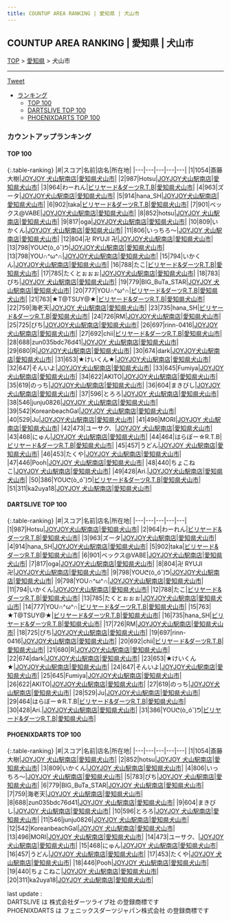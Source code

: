 ```yaml
---
title: COUNTUP AREA RANKING | 愛知県 | 犬山市
---
```

## COUNTUP AREA RANKING | 愛知県 | 犬山市

[TOP](/darts/rank/) > [愛知県](/darts/rank/愛知県/) > 犬山市

___

<a href="https://twitter.com/share?ref_src=twsrc%5Etfw" data-text="COUNTUP AREA RANKING | 愛知県犬山市" class="twitter-share-button" data-hashtags="DARTSLIVE,PHOENIXDARTS,darts,ダーツ" data-show-count="false">Tweet</a>

* [ランキング](#カウントアップランキング)
    * [TOP 100](#top-100)
    * [DARTSLIVE TOP 100](#dartslive-top-100)
    * [PHOENIXDARTS TOP 100](#phoenixdarts-top-100)

### カウントアップランキング

#### TOP 100



{:.table-ranking}
|#|スコア|名前|店名|所在地|
|---|---|---|---|---|
|1|1054|<span class="rank-name-pd">斎藤 大樹</span>|<a href="https://vs.phoenixdarts.com/jp/shop/shopDetailInfo/s_83584?s_seq=83584">JOYJOY 犬山駅南店</a>|<a href="/darts/rank/愛知県/犬山市">愛知県犬山市</a>|
|2|987|<span class="rank-name-dl">Hotsu</span>|<a href="https://search.dartslive.com/jp/shop/a6f16d88083fbde8790ab824ce8730e5">JOYJOY犬山駅南店</a>|<a href="/darts/rank/愛知県/犬山市">愛知県犬山市</a>|
|3|964|<span class="rank-name-dl">わーれん</span>|<a href="https://search.dartslive.com/jp/shop/c17252e4c4d1bb940d9b047a20a7ba1e">ビリヤード&ダーツR.T.B</a>|<a href="/darts/rank/愛知県/犬山市">愛知県犬山市</a>|
|4|963|<span class="rank-name-dl">ズータ</span>|<a href="https://search.dartslive.com/jp/shop/a6f16d88083fbde8790ab824ce8730e5">JOYJOY犬山駅南店</a>|<a href="/darts/rank/愛知県/犬山市">愛知県犬山市</a>|
|5|914|<span class="rank-name-dl">hana_SH</span>|<a href="https://search.dartslive.com/jp/shop/a6f16d88083fbde8790ab824ce8730e5">JOYJOY犬山駅南店</a>|<a href="/darts/rank/愛知県/犬山市">愛知県犬山市</a>|
|6|902|<span class="rank-name-dl">taka</span>|<a href="https://search.dartslive.com/jp/shop/c17252e4c4d1bb940d9b047a20a7ba1e">ビリヤード&ダーツR.T.B</a>|<a href="/darts/rank/愛知県/犬山市">愛知県犬山市</a>|
|7|901|<span class="rank-name-dl">ベックス@VABE</span>|<a href="https://search.dartslive.com/jp/shop/a6f16d88083fbde8790ab824ce8730e5">JOYJOY犬山駅南店</a>|<a href="/darts/rank/愛知県/犬山市">愛知県犬山市</a>|
|8|852|<span class="rank-name-pd">hotsu</span>|<a href="https://vs.phoenixdarts.com/jp/shop/shopDetailInfo/s_83584?s_seq=83584">JOYJOY 犬山駅南店</a>|<a href="/darts/rank/愛知県/犬山市">愛知県犬山市</a>|
|9|817|<span class="rank-name-dl">oga</span>|<a href="https://search.dartslive.com/jp/shop/a6f16d88083fbde8790ab824ce8730e5">JOYJOY犬山駅南店</a>|<a href="/darts/rank/愛知県/犬山市">愛知県犬山市</a>|
|10|809|<span class="rank-name-pd">いかくん</span>|<a href="https://vs.phoenixdarts.com/jp/shop/shopDetailInfo/s_83584?s_seq=83584">JOYJOY 犬山駅南店</a>|<a href="/darts/rank/愛知県/犬山市">愛知県犬山市</a>|
|11|806|<span class="rank-name-pd">いっちろ〜</span>|<a href="https://vs.phoenixdarts.com/jp/shop/shopDetailInfo/s_83584?s_seq=83584">JOYJOY 犬山駅南店</a>|<a href="/darts/rank/愛知県/犬山市">愛知県犬山市</a>|
|12|804|<span class="rank-name-dl">卍 RYUJI 卍</span>|<a href="https://search.dartslive.com/jp/shop/a6f16d88083fbde8790ab824ce8730e5">JOYJOY犬山駅南店</a>|<a href="/darts/rank/愛知県/犬山市">愛知県犬山市</a>|
|13|798|<span class="rank-name-dl">YOUᕦ(ò_óˇ)ᕤ</span>|<a href="https://search.dartslive.com/jp/shop/a6f16d88083fbde8790ab824ce8730e5">JOYJOY犬山駅南店</a>|<a href="/darts/rank/愛知県/犬山市">愛知県犬山市</a>|
|13|798|<span class="rank-name-dl">YOU∩^ω^∩</span>|<a href="https://search.dartslive.com/jp/shop/a6f16d88083fbde8790ab824ce8730e5">JOYJOY犬山駅南店</a>|<a href="/darts/rank/愛知県/犬山市">愛知県犬山市</a>|
|15|794|<span class="rank-name-dl">いかくん</span>|<a href="https://search.dartslive.com/jp/shop/a6f16d88083fbde8790ab824ce8730e5">JOYJOY犬山駅南店</a>|<a href="/darts/rank/愛知県/犬山市">愛知県犬山市</a>|
|16|788|<span class="rank-name-dl">たこ</span>|<a href="https://search.dartslive.com/jp/shop/c17252e4c4d1bb940d9b047a20a7ba1e">ビリヤード&ダーツR.T.B</a>|<a href="/darts/rank/愛知県/犬山市">愛知県犬山市</a>|
|17|785|<span class="rank-name-dl">たくとぉぉぉ</span>|<a href="https://search.dartslive.com/jp/shop/a6f16d88083fbde8790ab824ce8730e5">JOYJOY犬山駅南店</a>|<a href="/darts/rank/愛知県/犬山市">愛知県犬山市</a>|
|18|783|<span class="rank-name-pd">ぴち</span>|<a href="https://vs.phoenixdarts.com/jp/shop/shopDetailInfo/s_83584?s_seq=83584">JOYJOY 犬山駅南店</a>|<a href="/darts/rank/愛知県/犬山市">愛知県犬山市</a>|
|19|779|<span class="rank-name-pd">BIG_BuTa_STAR</span>|<a href="https://vs.phoenixdarts.com/jp/shop/shopDetailInfo/s_83584?s_seq=83584">JOYJOY 犬山駅南店</a>|<a href="/darts/rank/愛知県/犬山市">愛知県犬山市</a>|
|20|777|<span class="rank-name-dl">YOU∩^ω^∩</span>|<a href="https://search.dartslive.com/jp/shop/c17252e4c4d1bb940d9b047a20a7ba1e">ビリヤード&ダーツR.T.B</a>|<a href="/darts/rank/愛知県/犬山市">愛知県犬山市</a>|
|21|763|<span class="rank-name-dl">★T@TSUY@★</span>|<a href="https://search.dartslive.com/jp/shop/c17252e4c4d1bb940d9b047a20a7ba1e">ビリヤード&ダーツR.T.B</a>|<a href="/darts/rank/愛知県/犬山市">愛知県犬山市</a>|
|22|759|<span class="rank-name-pd">海老天</span>|<a href="https://vs.phoenixdarts.com/jp/shop/shopDetailInfo/s_83584?s_seq=83584">JOYJOY 犬山駅南店</a>|<a href="/darts/rank/愛知県/犬山市">愛知県犬山市</a>|
|23|735|<span class="rank-name-dl">hana_SH</span>|<a href="https://search.dartslive.com/jp/shop/c17252e4c4d1bb940d9b047a20a7ba1e">ビリヤード&ダーツR.T.B</a>|<a href="/darts/rank/愛知県/犬山市">愛知県犬山市</a>|
|24|726|<span class="rank-name-dl">RM</span>|<a href="https://search.dartslive.com/jp/shop/a6f16d88083fbde8790ab824ce8730e5">JOYJOY犬山駅南店</a>|<a href="/darts/rank/愛知県/犬山市">愛知県犬山市</a>|
|25|725|<span class="rank-name-dl">ぴち</span>|<a href="https://search.dartslive.com/jp/shop/a6f16d88083fbde8790ab824ce8730e5">JOYJOY犬山駅南店</a>|<a href="/darts/rank/愛知県/犬山市">愛知県犬山市</a>|
|26|697|<span class="rank-name-dl">rinn-0416</span>|<a href="https://search.dartslive.com/jp/shop/a6f16d88083fbde8790ab824ce8730e5">JOYJOY犬山駅南店</a>|<a href="/darts/rank/愛知県/犬山市">愛知県犬山市</a>|
|27|692|<span class="rank-name-dl">chii</span>|<a href="https://search.dartslive.com/jp/shop/c17252e4c4d1bb940d9b047a20a7ba1e">ビリヤード&ダーツR.T.B</a>|<a href="/darts/rank/愛知県/犬山市">愛知県犬山市</a>|
|28|688|<span class="rank-name-pd">zun035bdc76d41</span>|<a href="https://vs.phoenixdarts.com/jp/shop/shopDetailInfo/s_83584?s_seq=83584">JOYJOY 犬山駅南店</a>|<a href="/darts/rank/愛知県/犬山市">愛知県犬山市</a>|
|29|680|<span class="rank-name-dl">R</span>|<a href="https://search.dartslive.com/jp/shop/a6f16d88083fbde8790ab824ce8730e5">JOYJOY犬山駅南店</a>|<a href="/darts/rank/愛知県/犬山市">愛知県犬山市</a>|
|30|674|<span class="rank-name-dl">dark</span>|<a href="https://search.dartslive.com/jp/shop/a6f16d88083fbde8790ab824ce8730e5">JOYJOY犬山駅南店</a>|<a href="/darts/rank/愛知県/犬山市">愛知県犬山市</a>|
|31|653|<span class="rank-name-dl">★けいくん★</span>|<a href="https://search.dartslive.com/jp/shop/a6f16d88083fbde8790ab824ce8730e5">JOYJOY犬山駅南店</a>|<a href="/darts/rank/愛知県/犬山市">愛知県犬山市</a>|
|32|647|<span class="rank-name-dl">そんいよ</span>|<a href="https://search.dartslive.com/jp/shop/a6f16d88083fbde8790ab824ce8730e5">JOYJOY犬山駅南店</a>|<a href="/darts/rank/愛知県/犬山市">愛知県犬山市</a>|
|33|645|<span class="rank-name-dl">Fumiya</span>|<a href="https://search.dartslive.com/jp/shop/a6f16d88083fbde8790ab824ce8730e5">JOYJOY犬山駅南店</a>|<a href="/darts/rank/愛知県/犬山市">愛知県犬山市</a>|
|34|622|<span class="rank-name-dl">AKITO</span>|<a href="https://search.dartslive.com/jp/shop/a6f16d88083fbde8790ab824ce8730e5">JOYJOY犬山駅南店</a>|<a href="/darts/rank/愛知県/犬山市">愛知県犬山市</a>|
|35|619|<span class="rank-name-dl">のっち</span>|<a href="https://search.dartslive.com/jp/shop/a6f16d88083fbde8790ab824ce8730e5">JOYJOY犬山駅南店</a>|<a href="/darts/rank/愛知県/犬山市">愛知県犬山市</a>|
|36|604|<span class="rank-name-pd">まきびし</span>|<a href="https://vs.phoenixdarts.com/jp/shop/shopDetailInfo/s_83584?s_seq=83584">JOYJOY 犬山駅南店</a>|<a href="/darts/rank/愛知県/犬山市">愛知県犬山市</a>|
|37|596|<span class="rank-name-pd">とろろ</span>|<a href="https://vs.phoenixdarts.com/jp/shop/shopDetailInfo/s_83584?s_seq=83584">JOYJOY 犬山駅南店</a>|<a href="/darts/rank/愛知県/犬山市">愛知県犬山市</a>|
|38|546|<span class="rank-name-pd">junju0826</span>|<a href="https://vs.phoenixdarts.com/jp/shop/shopDetailInfo/s_83584?s_seq=83584">JOYJOY 犬山駅南店</a>|<a href="/darts/rank/愛知県/犬山市">愛知県犬山市</a>|
|39|542|<span class="rank-name-pd">KoreanbeachGal</span>|<a href="https://vs.phoenixdarts.com/jp/shop/shopDetailInfo/s_83584?s_seq=83584">JOYJOY 犬山駅南店</a>|<a href="/darts/rank/愛知県/犬山市">愛知県犬山市</a>|
|40|529|<span class="rank-name-dl">Ju</span>|<a href="https://search.dartslive.com/jp/shop/a6f16d88083fbde8790ab824ce8730e5">JOYJOY犬山駅南店</a>|<a href="/darts/rank/愛知県/犬山市">愛知県犬山市</a>|
|41|496|<span class="rank-name-pd">MORI</span>|<a href="https://vs.phoenixdarts.com/jp/shop/shopDetailInfo/s_83584?s_seq=83584">JOYJOY 犬山駅南店</a>|<a href="/darts/rank/愛知県/犬山市">愛知県犬山市</a>|
|42|473|<span class="rank-name-pd">ユーサク、</span>|<a href="https://vs.phoenixdarts.com/jp/shop/shopDetailInfo/s_83584?s_seq=83584">JOYJOY 犬山駅南店</a>|<a href="/darts/rank/愛知県/犬山市">愛知県犬山市</a>|
|43|468|<span class="rank-name-pd">にゅん</span>|<a href="https://vs.phoenixdarts.com/jp/shop/shopDetailInfo/s_83584?s_seq=83584">JOYJOY 犬山駅南店</a>|<a href="/darts/rank/愛知県/犬山市">愛知県犬山市</a>|
|44|464|<span class="rank-name-dl">はらぼー☆R.T.B</span>|<a href="https://search.dartslive.com/jp/shop/c17252e4c4d1bb940d9b047a20a7ba1e">ビリヤード&ダーツR.T.B</a>|<a href="/darts/rank/愛知県/犬山市">愛知県犬山市</a>|
|45|457|<span class="rank-name-pd">うどん</span>|<a href="https://vs.phoenixdarts.com/jp/shop/shopDetailInfo/s_83584?s_seq=83584">JOYJOY 犬山駅南店</a>|<a href="/darts/rank/愛知県/犬山市">愛知県犬山市</a>|
|46|453|<span class="rank-name-pd">たくや</span>|<a href="https://vs.phoenixdarts.com/jp/shop/shopDetailInfo/s_83584?s_seq=83584">JOYJOY 犬山駅南店</a>|<a href="/darts/rank/愛知県/犬山市">愛知県犬山市</a>|
|47|446|<span class="rank-name-pd">Pooh</span>|<a href="https://vs.phoenixdarts.com/jp/shop/shopDetailInfo/s_83584?s_seq=83584">JOYJOY 犬山駅南店</a>|<a href="/darts/rank/愛知県/犬山市">愛知県犬山市</a>|
|48|440|<span class="rank-name-pd">ちょこねこ</span>|<a href="https://vs.phoenixdarts.com/jp/shop/shopDetailInfo/s_83584?s_seq=83584">JOYJOY 犬山駅南店</a>|<a href="/darts/rank/愛知県/犬山市">愛知県犬山市</a>|
|49|428|<span class="rank-name-dl">Ari.</span>|<a href="https://search.dartslive.com/jp/shop/a6f16d88083fbde8790ab824ce8730e5">JOYJOY犬山駅南店</a>|<a href="/darts/rank/愛知県/犬山市">愛知県犬山市</a>|
|50|386|<span class="rank-name-dl">YOUᕦ(ò_óˇ)ᕤ</span>|<a href="https://search.dartslive.com/jp/shop/c17252e4c4d1bb940d9b047a20a7ba1e">ビリヤード&ダーツR.T.B</a>|<a href="/darts/rank/愛知県/犬山市">愛知県犬山市</a>|
|51|311|<span class="rank-name-pd">ka2uya18</span>|<a href="https://vs.phoenixdarts.com/jp/shop/shopDetailInfo/s_83584?s_seq=83584">JOYJOY 犬山駅南店</a>|<a href="/darts/rank/愛知県/犬山市">愛知県犬山市</a>|


#### DARTSLIVE TOP 100



{:.table-ranking}
|#|スコア|名前|店名|所在地|
|---|---|---|---|---|
|1|987|<span class="rank-name-dl">Hotsu</span>|<a href="https://search.dartslive.com/jp/shop/a6f16d88083fbde8790ab824ce8730e5">JOYJOY犬山駅南店</a>|<a href="/darts/rank/愛知県/犬山市">愛知県犬山市</a>|
|2|964|<span class="rank-name-dl">わーれん</span>|<a href="https://search.dartslive.com/jp/shop/c17252e4c4d1bb940d9b047a20a7ba1e">ビリヤード&ダーツR.T.B</a>|<a href="/darts/rank/愛知県/犬山市">愛知県犬山市</a>|
|3|963|<span class="rank-name-dl">ズータ</span>|<a href="https://search.dartslive.com/jp/shop/a6f16d88083fbde8790ab824ce8730e5">JOYJOY犬山駅南店</a>|<a href="/darts/rank/愛知県/犬山市">愛知県犬山市</a>|
|4|914|<span class="rank-name-dl">hana_SH</span>|<a href="https://search.dartslive.com/jp/shop/a6f16d88083fbde8790ab824ce8730e5">JOYJOY犬山駅南店</a>|<a href="/darts/rank/愛知県/犬山市">愛知県犬山市</a>|
|5|902|<span class="rank-name-dl">taka</span>|<a href="https://search.dartslive.com/jp/shop/c17252e4c4d1bb940d9b047a20a7ba1e">ビリヤード&ダーツR.T.B</a>|<a href="/darts/rank/愛知県/犬山市">愛知県犬山市</a>|
|6|901|<span class="rank-name-dl">ベックス@VABE</span>|<a href="https://search.dartslive.com/jp/shop/a6f16d88083fbde8790ab824ce8730e5">JOYJOY犬山駅南店</a>|<a href="/darts/rank/愛知県/犬山市">愛知県犬山市</a>|
|7|817|<span class="rank-name-dl">oga</span>|<a href="https://search.dartslive.com/jp/shop/a6f16d88083fbde8790ab824ce8730e5">JOYJOY犬山駅南店</a>|<a href="/darts/rank/愛知県/犬山市">愛知県犬山市</a>|
|8|804|<span class="rank-name-dl">卍 RYUJI 卍</span>|<a href="https://search.dartslive.com/jp/shop/a6f16d88083fbde8790ab824ce8730e5">JOYJOY犬山駅南店</a>|<a href="/darts/rank/愛知県/犬山市">愛知県犬山市</a>|
|9|798|<span class="rank-name-dl">YOUᕦ(ò_óˇ)ᕤ</span>|<a href="https://search.dartslive.com/jp/shop/a6f16d88083fbde8790ab824ce8730e5">JOYJOY犬山駅南店</a>|<a href="/darts/rank/愛知県/犬山市">愛知県犬山市</a>|
|9|798|<span class="rank-name-dl">YOU∩^ω^∩</span>|<a href="https://search.dartslive.com/jp/shop/a6f16d88083fbde8790ab824ce8730e5">JOYJOY犬山駅南店</a>|<a href="/darts/rank/愛知県/犬山市">愛知県犬山市</a>|
|11|794|<span class="rank-name-dl">いかくん</span>|<a href="https://search.dartslive.com/jp/shop/a6f16d88083fbde8790ab824ce8730e5">JOYJOY犬山駅南店</a>|<a href="/darts/rank/愛知県/犬山市">愛知県犬山市</a>|
|12|788|<span class="rank-name-dl">たこ</span>|<a href="https://search.dartslive.com/jp/shop/c17252e4c4d1bb940d9b047a20a7ba1e">ビリヤード&ダーツR.T.B</a>|<a href="/darts/rank/愛知県/犬山市">愛知県犬山市</a>|
|13|785|<span class="rank-name-dl">たくとぉぉぉ</span>|<a href="https://search.dartslive.com/jp/shop/a6f16d88083fbde8790ab824ce8730e5">JOYJOY犬山駅南店</a>|<a href="/darts/rank/愛知県/犬山市">愛知県犬山市</a>|
|14|777|<span class="rank-name-dl">YOU∩^ω^∩</span>|<a href="https://search.dartslive.com/jp/shop/c17252e4c4d1bb940d9b047a20a7ba1e">ビリヤード&ダーツR.T.B</a>|<a href="/darts/rank/愛知県/犬山市">愛知県犬山市</a>|
|15|763|<span class="rank-name-dl">★T@TSUY@★</span>|<a href="https://search.dartslive.com/jp/shop/c17252e4c4d1bb940d9b047a20a7ba1e">ビリヤード&ダーツR.T.B</a>|<a href="/darts/rank/愛知県/犬山市">愛知県犬山市</a>|
|16|735|<span class="rank-name-dl">hana_SH</span>|<a href="https://search.dartslive.com/jp/shop/c17252e4c4d1bb940d9b047a20a7ba1e">ビリヤード&ダーツR.T.B</a>|<a href="/darts/rank/愛知県/犬山市">愛知県犬山市</a>|
|17|726|<span class="rank-name-dl">RM</span>|<a href="https://search.dartslive.com/jp/shop/a6f16d88083fbde8790ab824ce8730e5">JOYJOY犬山駅南店</a>|<a href="/darts/rank/愛知県/犬山市">愛知県犬山市</a>|
|18|725|<span class="rank-name-dl">ぴち</span>|<a href="https://search.dartslive.com/jp/shop/a6f16d88083fbde8790ab824ce8730e5">JOYJOY犬山駅南店</a>|<a href="/darts/rank/愛知県/犬山市">愛知県犬山市</a>|
|19|697|<span class="rank-name-dl">rinn-0416</span>|<a href="https://search.dartslive.com/jp/shop/a6f16d88083fbde8790ab824ce8730e5">JOYJOY犬山駅南店</a>|<a href="/darts/rank/愛知県/犬山市">愛知県犬山市</a>|
|20|692|<span class="rank-name-dl">chii</span>|<a href="https://search.dartslive.com/jp/shop/c17252e4c4d1bb940d9b047a20a7ba1e">ビリヤード&ダーツR.T.B</a>|<a href="/darts/rank/愛知県/犬山市">愛知県犬山市</a>|
|21|680|<span class="rank-name-dl">R</span>|<a href="https://search.dartslive.com/jp/shop/a6f16d88083fbde8790ab824ce8730e5">JOYJOY犬山駅南店</a>|<a href="/darts/rank/愛知県/犬山市">愛知県犬山市</a>|
|22|674|<span class="rank-name-dl">dark</span>|<a href="https://search.dartslive.com/jp/shop/a6f16d88083fbde8790ab824ce8730e5">JOYJOY犬山駅南店</a>|<a href="/darts/rank/愛知県/犬山市">愛知県犬山市</a>|
|23|653|<span class="rank-name-dl">★けいくん★</span>|<a href="https://search.dartslive.com/jp/shop/a6f16d88083fbde8790ab824ce8730e5">JOYJOY犬山駅南店</a>|<a href="/darts/rank/愛知県/犬山市">愛知県犬山市</a>|
|24|647|<span class="rank-name-dl">そんいよ</span>|<a href="https://search.dartslive.com/jp/shop/a6f16d88083fbde8790ab824ce8730e5">JOYJOY犬山駅南店</a>|<a href="/darts/rank/愛知県/犬山市">愛知県犬山市</a>|
|25|645|<span class="rank-name-dl">Fumiya</span>|<a href="https://search.dartslive.com/jp/shop/a6f16d88083fbde8790ab824ce8730e5">JOYJOY犬山駅南店</a>|<a href="/darts/rank/愛知県/犬山市">愛知県犬山市</a>|
|26|622|<span class="rank-name-dl">AKITO</span>|<a href="https://search.dartslive.com/jp/shop/a6f16d88083fbde8790ab824ce8730e5">JOYJOY犬山駅南店</a>|<a href="/darts/rank/愛知県/犬山市">愛知県犬山市</a>|
|27|619|<span class="rank-name-dl">のっち</span>|<a href="https://search.dartslive.com/jp/shop/a6f16d88083fbde8790ab824ce8730e5">JOYJOY犬山駅南店</a>|<a href="/darts/rank/愛知県/犬山市">愛知県犬山市</a>|
|28|529|<span class="rank-name-dl">Ju</span>|<a href="https://search.dartslive.com/jp/shop/a6f16d88083fbde8790ab824ce8730e5">JOYJOY犬山駅南店</a>|<a href="/darts/rank/愛知県/犬山市">愛知県犬山市</a>|
|29|464|<span class="rank-name-dl">はらぼー☆R.T.B</span>|<a href="https://search.dartslive.com/jp/shop/c17252e4c4d1bb940d9b047a20a7ba1e">ビリヤード&ダーツR.T.B</a>|<a href="/darts/rank/愛知県/犬山市">愛知県犬山市</a>|
|30|428|<span class="rank-name-dl">Ari.</span>|<a href="https://search.dartslive.com/jp/shop/a6f16d88083fbde8790ab824ce8730e5">JOYJOY犬山駅南店</a>|<a href="/darts/rank/愛知県/犬山市">愛知県犬山市</a>|
|31|386|<span class="rank-name-dl">YOUᕦ(ò_óˇ)ᕤ</span>|<a href="https://search.dartslive.com/jp/shop/c17252e4c4d1bb940d9b047a20a7ba1e">ビリヤード&ダーツR.T.B</a>|<a href="/darts/rank/愛知県/犬山市">愛知県犬山市</a>|


#### PHOENIXDARTS TOP 100



{:.table-ranking}
|#|スコア|名前|店名|所在地|
|---|---|---|---|---|
|1|1054|<span class="rank-name-pd">斎藤 大樹</span>|<a href="https://vs.phoenixdarts.com/jp/shop/shopDetailInfo/s_83584?s_seq=83584">JOYJOY 犬山駅南店</a>|<a href="/darts/rank/愛知県/犬山市">愛知県犬山市</a>|
|2|852|<span class="rank-name-pd">hotsu</span>|<a href="https://vs.phoenixdarts.com/jp/shop/shopDetailInfo/s_83584?s_seq=83584">JOYJOY 犬山駅南店</a>|<a href="/darts/rank/愛知県/犬山市">愛知県犬山市</a>|
|3|809|<span class="rank-name-pd">いかくん</span>|<a href="https://vs.phoenixdarts.com/jp/shop/shopDetailInfo/s_83584?s_seq=83584">JOYJOY 犬山駅南店</a>|<a href="/darts/rank/愛知県/犬山市">愛知県犬山市</a>|
|4|806|<span class="rank-name-pd">いっちろ〜</span>|<a href="https://vs.phoenixdarts.com/jp/shop/shopDetailInfo/s_83584?s_seq=83584">JOYJOY 犬山駅南店</a>|<a href="/darts/rank/愛知県/犬山市">愛知県犬山市</a>|
|5|783|<span class="rank-name-pd">ぴち</span>|<a href="https://vs.phoenixdarts.com/jp/shop/shopDetailInfo/s_83584?s_seq=83584">JOYJOY 犬山駅南店</a>|<a href="/darts/rank/愛知県/犬山市">愛知県犬山市</a>|
|6|779|<span class="rank-name-pd">BIG_BuTa_STAR</span>|<a href="https://vs.phoenixdarts.com/jp/shop/shopDetailInfo/s_83584?s_seq=83584">JOYJOY 犬山駅南店</a>|<a href="/darts/rank/愛知県/犬山市">愛知県犬山市</a>|
|7|759|<span class="rank-name-pd">海老天</span>|<a href="https://vs.phoenixdarts.com/jp/shop/shopDetailInfo/s_83584?s_seq=83584">JOYJOY 犬山駅南店</a>|<a href="/darts/rank/愛知県/犬山市">愛知県犬山市</a>|
|8|688|<span class="rank-name-pd">zun035bdc76d41</span>|<a href="https://vs.phoenixdarts.com/jp/shop/shopDetailInfo/s_83584?s_seq=83584">JOYJOY 犬山駅南店</a>|<a href="/darts/rank/愛知県/犬山市">愛知県犬山市</a>|
|9|604|<span class="rank-name-pd">まきびし</span>|<a href="https://vs.phoenixdarts.com/jp/shop/shopDetailInfo/s_83584?s_seq=83584">JOYJOY 犬山駅南店</a>|<a href="/darts/rank/愛知県/犬山市">愛知県犬山市</a>|
|10|596|<span class="rank-name-pd">とろろ</span>|<a href="https://vs.phoenixdarts.com/jp/shop/shopDetailInfo/s_83584?s_seq=83584">JOYJOY 犬山駅南店</a>|<a href="/darts/rank/愛知県/犬山市">愛知県犬山市</a>|
|11|546|<span class="rank-name-pd">junju0826</span>|<a href="https://vs.phoenixdarts.com/jp/shop/shopDetailInfo/s_83584?s_seq=83584">JOYJOY 犬山駅南店</a>|<a href="/darts/rank/愛知県/犬山市">愛知県犬山市</a>|
|12|542|<span class="rank-name-pd">KoreanbeachGal</span>|<a href="https://vs.phoenixdarts.com/jp/shop/shopDetailInfo/s_83584?s_seq=83584">JOYJOY 犬山駅南店</a>|<a href="/darts/rank/愛知県/犬山市">愛知県犬山市</a>|
|13|496|<span class="rank-name-pd">MORI</span>|<a href="https://vs.phoenixdarts.com/jp/shop/shopDetailInfo/s_83584?s_seq=83584">JOYJOY 犬山駅南店</a>|<a href="/darts/rank/愛知県/犬山市">愛知県犬山市</a>|
|14|473|<span class="rank-name-pd">ユーサク、</span>|<a href="https://vs.phoenixdarts.com/jp/shop/shopDetailInfo/s_83584?s_seq=83584">JOYJOY 犬山駅南店</a>|<a href="/darts/rank/愛知県/犬山市">愛知県犬山市</a>|
|15|468|<span class="rank-name-pd">にゅん</span>|<a href="https://vs.phoenixdarts.com/jp/shop/shopDetailInfo/s_83584?s_seq=83584">JOYJOY 犬山駅南店</a>|<a href="/darts/rank/愛知県/犬山市">愛知県犬山市</a>|
|16|457|<span class="rank-name-pd">うどん</span>|<a href="https://vs.phoenixdarts.com/jp/shop/shopDetailInfo/s_83584?s_seq=83584">JOYJOY 犬山駅南店</a>|<a href="/darts/rank/愛知県/犬山市">愛知県犬山市</a>|
|17|453|<span class="rank-name-pd">たくや</span>|<a href="https://vs.phoenixdarts.com/jp/shop/shopDetailInfo/s_83584?s_seq=83584">JOYJOY 犬山駅南店</a>|<a href="/darts/rank/愛知県/犬山市">愛知県犬山市</a>|
|18|446|<span class="rank-name-pd">Pooh</span>|<a href="https://vs.phoenixdarts.com/jp/shop/shopDetailInfo/s_83584?s_seq=83584">JOYJOY 犬山駅南店</a>|<a href="/darts/rank/愛知県/犬山市">愛知県犬山市</a>|
|19|440|<span class="rank-name-pd">ちょこねこ</span>|<a href="https://vs.phoenixdarts.com/jp/shop/shopDetailInfo/s_83584?s_seq=83584">JOYJOY 犬山駅南店</a>|<a href="/darts/rank/愛知県/犬山市">愛知県犬山市</a>|
|20|311|<span class="rank-name-pd">ka2uya18</span>|<a href="https://vs.phoenixdarts.com/jp/shop/shopDetailInfo/s_83584?s_seq=83584">JOYJOY 犬山駅南店</a>|<a href="/darts/rank/愛知県/犬山市">愛知県犬山市</a>|


<div class="footer border-top border-gray-light mt-5 pt-3 text-right text-gray">
    last update : <span style="font-weight: italic" id="foot_last_modified"></span><br />
    DARTSLIVE は 株式会社ダーツライブ社 の登録商標です<br />
    PHOENIXDARTS は フェニックスダーツジャパン株式会社 の登録商標です<br />
</div>

<script src="https://cdnjs.cloudflare.com/ajax/libs/jquery.tablesorter/2.31.3/js/jquery.tablesorter.min.js" integrity="sha512-qzgd5cYSZcosqpzpn7zF2ZId8f/8CHmFKZ8j7mU4OUXTNRd5g+ZHBPsgKEwoqxCtdQvExE5LprwwPAgoicguNg==" crossorigin="anonymous" referrerpolicy="no-referrer"></script>
<link rel="stylesheet" href="https://cdnjs.cloudflare.com/ajax/libs/jquery.tablesorter/2.31.3/css/theme.default.min.css" integrity="sha512-wghhOJkjQX0Lh3NSWvNKeZ0ZpNn+SPVXX1Qyc9OCaogADktxrBiBdKGDoqVUOyhStvMBmJQ8ZdMHiR3wuEq8+w==" crossorigin="anonymous" referrerpolicy="no-referrer" />
<script>
$(function() {
    $(".table-ranking").tablesorter({sortList:[[0, 0]]});
    $("#foot_last_modified").text(formatDate(new Date(document.lastModified), 'yyyy-MM-dd HH:mm:ss'));
});
</script>

<script async src="https://platform.twitter.com/widgets.js" charset="utf-8"></script>